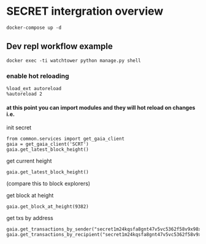 # SECRET intergration overview

```
docker-compose up -d
```

## Dev repl workflow example
```
docker exec -ti watchtower python manage.py shell
```

### enable hot reloading
```
%load_ext autoreload
%autoreload 2
```

#### at this point you can import modules and they will hot reload on changes i.e.


init secret
```
from common.services import get_gaia_client
gaia = get_gaia_client('SCRT')
gaia.get_latest_block_height()
```

get current height
```
gaia.get_latest_block_height()
```
(compare this to block explorers)



get block at height
```
gaia.get_block_at_height(9382)
```

get txs by address
```
gaia.get_transactions_by_sender("secret1m24kqsfa8gnt47v5vc5362f58v9x98xrck3g39")
gaia.get_transactions_by_recipient("secret1m24kqsfa8gnt47v5vc5362f58v9x98xrck3g39")
```
